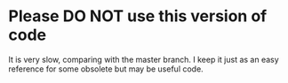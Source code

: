 # Please DO NOT use this version of code
It is very slow, comparing with the master branch. I keep it just as an easy reference for some obsolete but may be useful code. 

